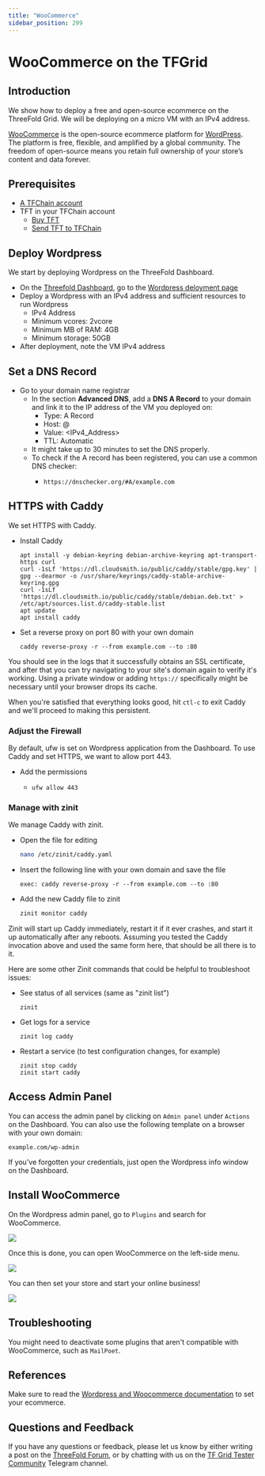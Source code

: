 ```yaml
---
title: "WooCommerce"
sidebar_position: 299
---
```


<h1>WooCommerce on the TFGrid</h1>



## Introduction

We show how to deploy a free and open-source ecommerce on the ThreeFold Grid. We will be deploying on a micro VM with an IPv4 address.

[WooCommerce](https://woocommerce.com/) is the open-source ecommerce platform for [WordPress](https://wordpress.com/). The platform is free, flexible, and amplified by a global community. The freedom of open-source means you retain full ownership of your store’s content and data forever.

## Prerequisites

- [A TFChain account](../../../dashboard/wallet_connector.md)
- TFT in your TFChain account
  - [Buy TFT](../../../threefold_token/buy_sell_tft/buy_sell_tft.md)
  - [Send TFT to TFChain](../../../threefold_token/tft_bridges/tfchain_stellar_bridge.md)

## Deploy Wordpress

We start by deploying Wordpress on the ThreeFold Dashboard.

* On the [Threefold Dashboard](https://dashboard.grid.tf/#/), go to the [Wordpress deloyment page](https://dashboard.test.grid.tf/#/deploy/applications/wordpress/)
* Deploy a Wordpress with an IPv4 address and sufficient resources to run Wordpress
  * IPv4 Address
  * Minimum vcores: 2vcore
  * Minimum MB of RAM: 4GB
  * Minimum storage: 50GB
* After deployment, note the VM IPv4 address

## Set a DNS Record

* Go to your domain name registrar
  * In the section **Advanced DNS**, add a **DNS A Record** to your domain and link it to the IP address of the VM you deployed on:
    * Type: A Record
    * Host: @
    * Value: <IPv4_Address>
    * TTL: Automatic
  * It might take up to 30 minutes to set the DNS properly.
  * To check if the A record has been registered, you can use a common DNS checker:
    * ```
      https://dnschecker.org/#A/example.com
      ```

## HTTPS with Caddy

We set HTTPS with Caddy.

- Install Caddy
    ```
    apt install -y debian-keyring debian-archive-keyring apt-transport-https curl
    curl -1sLf 'https://dl.cloudsmith.io/public/caddy/stable/gpg.key' | gpg --dearmor -o /usr/share/keyrings/caddy-stable-archive-keyring.gpg
    curl -1sLf 'https://dl.cloudsmith.io/public/caddy/stable/debian.deb.txt' > /etc/apt/sources.list.d/caddy-stable.list
    apt update
    apt install caddy
    ```
- Set a reverse proxy on port 80 with your own domain
    ```
    caddy reverse-proxy -r --from example.com --to :80
    ```

You should see in the logs that it successfully obtains an SSL certificate, and after that you can try navigating to your site's domain again to verify it's working. Using a private window or adding `https://` specifically might be necessary until your browser drops its cache.

When you're satisfied that everything looks good, hit `ctl-c` to exit Caddy and we'll proceed to making this persistent.

### Adjust the Firewall

By default, ufw is set on Wordpress application from the Dashboard. To use Caddy and set HTTPS, we want to allow port 443.

* Add the permissions
  * ```
    ufw allow 443
    ```

### Manage with zinit

We manage Caddy with zinit.

- Open the file for editing
    ```bash
    nano /etc/zinit/caddy.yaml
    ```
- Insert the following line with your own domain and save the file
    ```
    exec: caddy reverse-proxy -r --from example.com --to :80
    ```
- Add the new Caddy file to zinit
    ```bash
    zinit monitor caddy
    ```

Zinit will start up Caddy immediately, restart it if it ever crashes, and start it up automatically after any reboots. Assuming you tested the Caddy invocation above and used the same form here, that should be all there is to it. 

Here are some other Zinit commands that could be helpful to troubleshoot issues:

- See status of all services (same as "zinit list")
    ```
    zinit
    ```
- Get logs for a service
    ```
    zinit log caddy
    ```
- Restart a service (to test configuration changes, for example)
    ```
    zinit stop caddy
    zinit start caddy
    ```

## Access Admin Panel

You can access the admin panel by clicking on `Admin panel` under `Actions` on the Dashboard. You can also use the following template on a browser with your own domain:

```
example.com/wp-admin
```

If you've forgotten your credentials, just open the Wordpress info window on the Dashboard.

## Install WooCommerce

On the Wordpress admin panel, go to `Plugins` and search for WooCommerce.

![](./img/woocommerce_1.png)

Once this is done, you can open WooCommerce on the left-side menu.

![](./img/woocommerce_2.png)

You can then set your store and start your online business!

![](./img/woocommerce_3.png)

## Troubleshooting

You might need to deactivate some plugins that aren't compatible with WooCommerce, such as `MailPoet`.

## References

Make sure to read the [Wordpress and Woocommerce documentation](https://woocommerce.com/document/woocommerce-self-service-guide) to set your ecommerce.

## Questions and Feedback

If you have any questions or feedback, please let us know by either writing a post on the [ThreeFold Forum](https://forum.threefold.io/), or by chatting with us on the [TF Grid Tester Community](https://t.me/threefoldtesting) Telegram channel.